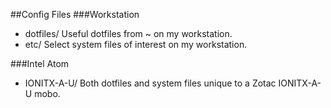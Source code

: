 ##Config Files
###Workstation
* dotfiles/					Useful dotfiles from ~ on my workstation.	
* etc/							Select system files of interest on my workstation.

###Intel Atom
* IONITX-A-U/    		Both dotfiles and system files unique to a Zotac IONITX-A-U mobo.
